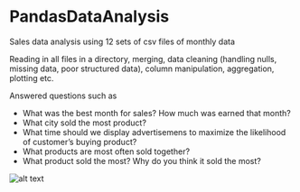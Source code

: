 # PandasDataAnalysis
Sales data analysis using 12 sets of csv files of monthly data

Reading in all files in a directory, merging, data cleaning (handling nulls, missing data, poor structured data),
column manipulation, aggregation, plotting etc.

Answered questions such as
- What was the best month for sales? How much was earned that month?
- What city sold the most product?
- What time should we display advertisemens to maximize the likelihood of customer’s buying product?
- What products are most often sold together?
- What product sold the most? Why do you think it sold the most?

![alt text]([http://url/to/img.png](https://www.google.com/url?sa=i&url=https%3A%2F%2Fwww.freepik.com%2Ffree-photos-vectors%2Fpanda-cartoon&psig=AOvVaw1SZymzGTYEaGsLQ_GhniRX&ust=1669759811824000&source=images&cd=vfe&ved=0CBAQjRxqFwoTCOD-gpny0fsCFQAAAAAdAAAAABAD))
